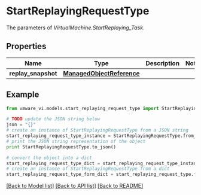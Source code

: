 # StartReplayingRequestType

The parameters of *VirtualMachine.StartReplaying_Task*. 

## Properties
Name | Type | Description | Notes
------------ | ------------- | ------------- | -------------
**replay_snapshot** | [**ManagedObjectReference**](ManagedObjectReference.md) |  | 

## Example

```python
from vmware_vi.models.start_replaying_request_type import StartReplayingRequestType

# TODO update the JSON string below
json = "{}"
# create an instance of StartReplayingRequestType from a JSON string
start_replaying_request_type_instance = StartReplayingRequestType.from_json(json)
# print the JSON string representation of the object
print StartReplayingRequestType.to_json()

# convert the object into a dict
start_replaying_request_type_dict = start_replaying_request_type_instance.to_dict()
# create an instance of StartReplayingRequestType from a dict
start_replaying_request_type_form_dict = start_replaying_request_type.from_dict(start_replaying_request_type_dict)
```
[[Back to Model list]](../README.md#documentation-for-models) [[Back to API list]](../README.md#documentation-for-api-endpoints) [[Back to README]](../README.md)


